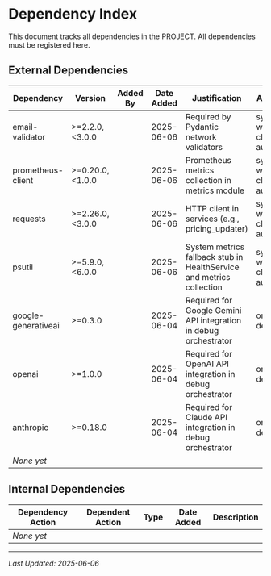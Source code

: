 # Dependency Index

This document tracks all dependencies in the PROJECT. All dependencies must be registered here.

## External Dependencies

| Dependency | Version | Added By | Date Added | Justification | Actions Using |
|------------|---------|----------|------------|---------------|---------------|
| email-validator | >=2.2.0,<3.0.0 | | 2025-06-06 | Required by Pydantic network validators | system-wide-cleanup-and-audit |
| prometheus-client | >=0.20.0,<1.0.0 | | 2025-06-06 | Prometheus metrics collection in metrics module | system-wide-cleanup-and-audit |
| requests | >=2.26.0,<3.0.0 | | 2025-06-06 | HTTP client in services (e.g., pricing_updater) | system-wide-cleanup-and-audit |
| psutil | >=5.9.0,<6.0.0 | | 2025-06-06 | System metrics fallback stub in HealthService and metrics collection | system-wide-cleanup-and-audit |
| google-generativeai | >=0.3.0 | | 2025-06-04 | Required for Google Gemini API integration in debug orchestrator | orchestration-deep-audit |
| openai | >=1.0.0 | | 2025-06-04 | Required for OpenAI API integration in debug orchestrator | orchestration-deep-audit |
| anthropic | >=0.18.0 | | 2025-06-04 | Required for Claude API integration in debug orchestrator | orchestration-deep-audit |
| *None yet* | | | | | |

## Internal Dependencies

| Dependency Action | Dependent Action | Type | Date Added | Description |
|-------------------|------------------|------|------------|-------------|
| *None yet* | | | | |

---
*Last Updated: 2025-06-06*
